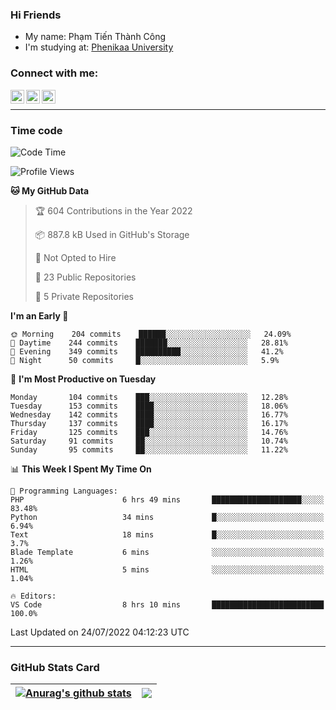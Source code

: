 ### Hi Friends

- My name: Phạm Tiến Thành Công
- I'm studying at: [Phenikaa University]


### Connect with me:
[<img align="left" alt="PhamTienThanhCong | Facebook" width="22px" src="https://upload.wikimedia.org/wikipedia/commons/thumb/1/16/Facebook-icon-1.png/640px-Facebook-icon-1.png" />][facebook]
[<img align="left" alt="PhamTienThanhCong | Zalo" width="22px" src="https://www.anphatpc.com.vn/template/anphat_2020v2/images/icon-zalo.jpg" />][zalo]
[<img align="left" alt="PhamTienThanhCong | LinkedIn" width="22px" src="https://cdn3.iconfinder.com/data/icons/inficons/512/linkedin.png" />][linkedin]

<br />

---

### Time code

<!--START_SECTION:waka-->
![Code Time](http://img.shields.io/badge/Code%20Time-476%20hrs%2025%20mins-blue)

![Profile Views](http://img.shields.io/badge/Profile%20Views-0-blue)

**🐱 My GitHub Data** 

> 🏆 604 Contributions in the Year 2022
 > 
> 📦 887.8 kB Used in GitHub's Storage 
 > 
> 🚫 Not Opted to Hire
 > 
> 📜 23 Public Repositories 
 > 
> 🔑 5 Private Repositories  
 > 
**I'm an Early 🐤** 

```text
🌞 Morning    204 commits    ██████░░░░░░░░░░░░░░░░░░░   24.09% 
🌆 Daytime    244 commits    ███████░░░░░░░░░░░░░░░░░░   28.81% 
🌃 Evening    349 commits    ██████████░░░░░░░░░░░░░░░   41.2% 
🌙 Night      50 commits     █░░░░░░░░░░░░░░░░░░░░░░░░   5.9%

```
📅 **I'm Most Productive on Tuesday** 

```text
Monday       104 commits    ███░░░░░░░░░░░░░░░░░░░░░░   12.28% 
Tuesday      153 commits    ████░░░░░░░░░░░░░░░░░░░░░   18.06% 
Wednesday    142 commits    ████░░░░░░░░░░░░░░░░░░░░░   16.77% 
Thursday     137 commits    ████░░░░░░░░░░░░░░░░░░░░░   16.17% 
Friday       125 commits    ███░░░░░░░░░░░░░░░░░░░░░░   14.76% 
Saturday     91 commits     ██░░░░░░░░░░░░░░░░░░░░░░░   10.74% 
Sunday       95 commits     ██░░░░░░░░░░░░░░░░░░░░░░░   11.22%

```


📊 **This Week I Spent My Time On** 

```text
💬 Programming Languages: 
PHP                      6 hrs 49 mins       ████████████████████░░░░░   83.48% 
Python                   34 mins             █░░░░░░░░░░░░░░░░░░░░░░░░   6.94% 
Text                     18 mins             █░░░░░░░░░░░░░░░░░░░░░░░░   3.7% 
Blade Template           6 mins              ░░░░░░░░░░░░░░░░░░░░░░░░░   1.26% 
HTML                     5 mins              ░░░░░░░░░░░░░░░░░░░░░░░░░   1.04%

🔥 Editors: 
VS Code                  8 hrs 10 mins       █████████████████████████   100.0%

```


 Last Updated on 24/07/2022 04:12:23 UTC
<!--END_SECTION:waka-->

---

### GitHub Stats Card

| <a href="https://github.com/phamtienthanhcong"><img align="center" src="https://github-readme-stats.vercel.app/api?username=PhamTienThanhCong&show_icons=true&include_all_commits=true&theme=buefy&hide_border=true&theme=ocean_dark" alt="Anurag's github stats" /></a> | <a href="https://github.com/phamtienthanhcong"><img align="center" src="https://github-readme-stats.vercel.app/api/top-langs/?username=PhamTienThanhCong&layout=compact&theme=buefy&hide_border=true&theme=ocean_dark" /></a> |
| ------------- | ------------- |

[Phenikaa University]: https://phenikaa-uni.edu.vn/vi
[facebook]: https://www.facebook.com/phamtienthanhcong
[linkedin]: https://linkedin.com/in/phamtienthanhcong
[zalo]: https://zalo.me/0396396332
[tiktok]: https://www.tiktok.com/@phamtienthanhcong
[web]: https://github.com/PhamTienThanhCong/web_dev
[min project]: https://github.com/PhamTienThanhCong/Project-Of-Web
[c and cpp]: https://github.com/PhamTienThanhCong/Code_C_and_Cpro
[python]: https://github.com/PhamTienThanhCong/Python_beginer
